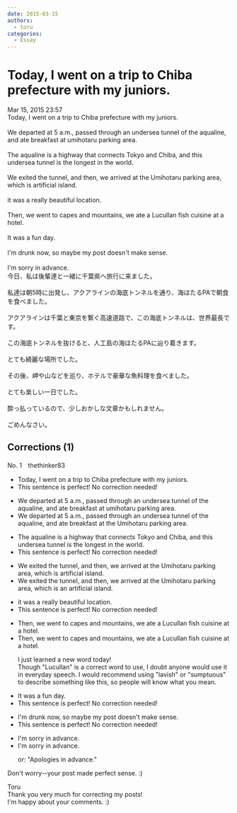 ```yaml
---
date: 2015-03-15
authors:
  - toru
categories:
  - Essay
---
```


<h1 id="subject_show">Today,  I went on a trip to Chiba prefecture with my juniors.</h1>
<div class="date">Mar 15, 2015 23:57</div>
<div id="post"><div id="body_show_ori">
Today,  I went on a trip to Chiba prefecture with my juniors.<br/><br/>We departed at 5 a.m., passed through an undersea tunnel of the aqualine, and ate breakfast at umihotaru parking area.<br/><br/>The aqualine is a highway that connects Tokyo and Chiba, and this undersea tunnel is the longest in the world.<br/><br/>We exited the tunnel, and then, we arrived at the Umihotaru parking area, which is artificial island.<br/><br/>it was a really beautiful location.<br/><br/>Then, we went to capes and mountains, we ate a Lucullan fish cuisine at a hotel.<br/><br/>It was a fun day.<br/><br/>I'm drunk now, so maybe my post doesn't make sense.<br/><br/>I'm sorry in advance.<br/>
</div></div>

<!-- more -->

<div id="post_ja"><div id="body_show_mo">
今日、私は後輩達と一緒に千葉県へ旅行に来ました。<br/><br/>私達は朝5時に出発し、アクアラインの海底トンネルを通り、海ほたるPAで朝食を食べました。<br/><br/>アクアラインは千葉と東京を繋ぐ高速道路で、この海底トンネルは、世界最長です。<br/><br/>この海底トンネルを抜けると、人工島の海ほたるPAに辿り着きます。<br/><br/>とても綺麗な場所でした。<br/><br/>その後、岬や山などを巡り、ホテルで豪華な魚料理を食べました。<br/><br/>とても楽しい一日でした。<br/><br/>酔っ払っているので、少しおかしな文章かもしれません。<br/><br/>ごめんなさい。
</div></div>

## Corrections (1)
<div id="block"><div class="first_name"> No. 1　<span class="just_name">thethinker83</span></div><div id="block2">
<ul class="correction_field">
<li class="incorrect">Today,  I went on a trip to Chiba prefecture with my juniors.</li>
<li class="corrected perfect">This sentence is perfect! No correction needed!</li>
</ul>
<ul class="correction_field">
<li class="incorrect">We departed at 5 a.m., passed through an undersea tunnel of the aqualine, and ate breakfast at umihotaru parking area.</li>
<li class="corrected correct">
We departed at 5 a.m., passed through an undersea tunnel of the aqualine, and ate breakfast at <span class="f_blue">the U</span>mihotaru parking area.
</li>
</ul>
<ul class="correction_field">
<li class="incorrect">The aqualine is a highway that connects Tokyo and Chiba, and this undersea tunnel is the longest in the world.</li>
<li class="corrected perfect">This sentence is perfect! No correction needed!</li>
</ul>
<ul class="correction_field">
<li class="incorrect">We exited the tunnel, and then, we arrived at the Umihotaru parking area, which is artificial island.</li>
<li class="corrected correct">
We exited the tunnel, and then, we arrived at the Umihotaru parking area, which is <span class="f_blue">an </span>artificial island.
</li>
</ul>
<ul class="correction_field">
<li class="incorrect">it was a really beautiful location.</li>
<li class="corrected perfect">This sentence is perfect! No correction needed!</li>
</ul>
<ul class="correction_field">
<li class="incorrect">Then, we went to capes and mountains, we ate a Lucullan fish cuisine at a hotel.</li>
<li class="corrected correct">
Then, we went to capes and mountains, we ate a <span class="f_gray">Lucullan</span> fish cuisine at a hotel.
<p class="correction_comment">I just learned a new word today!<br/>Though "Lucullan" is a correct word to use, I doubt anyone would use it in everyday speech.  I would recommend using "lavish" or "sumptuous" to describe something like this, so people will know what you mean.</p>
</li>
</ul>
<ul class="correction_field">
<li class="incorrect">It was a fun day.</li>
<li class="corrected perfect">This sentence is perfect! No correction needed!</li>
</ul>
<ul class="correction_field">
<li class="incorrect">I'm drunk now, so maybe my post doesn't make sense.</li>
<li class="corrected perfect">This sentence is perfect! No correction needed!</li>
</ul>
<ul class="correction_field">
<li class="incorrect">I'm sorry in advance.</li>
<li class="corrected correct">
I'm sorry in advance.
<p class="correction_comment">or: "Apologies in advance."</p>
</li>
</ul>
<p class="comment_small">
 Don't worry--your post made perfect sense.  :)
</p>

</div><div class="name"><span class="just_name">Toru</span><br>
Thank you very much for correcting my posts!<br/>I'm happy about your comments. :)
</div>
</div>
